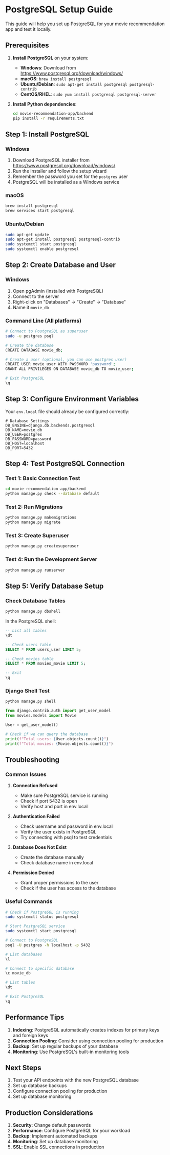 # PostgreSQL Setup Guide

This guide will help you set up PostgreSQL for your movie recommendation app and test it locally.

## Prerequisites

1. **Install PostgreSQL** on your system:
   - **Windows**: Download from https://www.postgresql.org/download/windows/
   - **macOS**: `brew install postgresql`
   - **Ubuntu/Debian**: `sudo apt-get install postgresql postgresql-contrib`
   - **CentOS/RHEL**: `sudo yum install postgresql postgresql-server`

2. **Install Python dependencies**:
   ```bash
   cd movie-recommendation-app/backend
   pip install -r requirements.txt
   ```

## Step 1: Install PostgreSQL

### Windows
1. Download PostgreSQL installer from https://www.postgresql.org/download/windows/
2. Run the installer and follow the setup wizard
3. Remember the password you set for the `postgres` user
4. PostgreSQL will be installed as a Windows service

### macOS
```bash
brew install postgresql
brew services start postgresql
```

### Ubuntu/Debian
```bash
sudo apt-get update
sudo apt-get install postgresql postgresql-contrib
sudo systemctl start postgresql
sudo systemctl enable postgresql
```

## Step 2: Create Database and User

### Windows
1. Open pgAdmin (installed with PostgreSQL)
2. Connect to the server
3. Right-click on "Databases" → "Create" → "Database"
4. Name it `movie_db`

### Command Line (All platforms)
```bash
# Connect to PostgreSQL as superuser
sudo -u postgres psql

# Create the database
CREATE DATABASE movie_db;

# Create a user (optional, you can use postgres user)
CREATE USER movie_user WITH PASSWORD 'password';
GRANT ALL PRIVILEGES ON DATABASE movie_db TO movie_user;

# Exit PostgreSQL
\q
```

## Step 3: Configure Environment Variables

Your `env.local` file should already be configured correctly:

```env
# Database Settings
DB_ENGINE=django.db.backends.postgresql
DB_NAME=movie_db
DB_USER=postgres
DB_PASSWORD=password
DB_HOST=localhost
DB_PORT=5432
```

## Step 4: Test PostgreSQL Connection

### Test 1: Basic Connection Test
```bash
cd movie-recommendation-app/backend
python manage.py check --database default
```

### Test 2: Run Migrations
```bash
python manage.py makemigrations
python manage.py migrate
```

### Test 3: Create Superuser
```bash
python manage.py createsuperuser
```

### Test 4: Run the Development Server
```bash
python manage.py runserver
```

## Step 5: Verify Database Setup

### Check Database Tables
```bash
python manage.py dbshell
```

In the PostgreSQL shell:
```sql
-- List all tables
\dt

-- Check users table
SELECT * FROM users_user LIMIT 5;

-- Check movies table
SELECT * FROM movies_movie LIMIT 5;

-- Exit
\q
```

### Django Shell Test
```bash
python manage.py shell
```

```python
from django.contrib.auth import get_user_model
from movies.models import Movie

User = get_user_model()

# Check if we can query the database
print(f"Total users: {User.objects.count()}")
print(f"Total movies: {Movie.objects.count()}")
```

## Troubleshooting

### Common Issues

1. **Connection Refused**
   - Make sure PostgreSQL service is running
   - Check if port 5432 is open
   - Verify host and port in env.local

2. **Authentication Failed**
   - Check username and password in env.local
   - Verify the user exists in PostgreSQL
   - Try connecting with psql to test credentials

3. **Database Does Not Exist**
   - Create the database manually
   - Check database name in env.local

4. **Permission Denied**
   - Grant proper permissions to the user
   - Check if the user has access to the database

### Useful Commands

```bash
# Check if PostgreSQL is running
sudo systemctl status postgresql

# Start PostgreSQL service
sudo systemctl start postgresql

# Connect to PostgreSQL
psql -U postgres -h localhost -p 5432

# List databases
\l

# Connect to specific database
\c movie_db

# List tables
\dt

# Exit PostgreSQL
\q
```

## Performance Tips

1. **Indexing**: PostgreSQL automatically creates indexes for primary keys and foreign keys
2. **Connection Pooling**: Consider using connection pooling for production
3. **Backup**: Set up regular backups of your database
4. **Monitoring**: Use PostgreSQL's built-in monitoring tools

## Next Steps

1. Test your API endpoints with the new PostgreSQL database
2. Set up database backups
3. Configure connection pooling for production
4. Set up database monitoring

## Production Considerations

1. **Security**: Change default passwords
2. **Performance**: Configure PostgreSQL for your workload
3. **Backup**: Implement automated backups
4. **Monitoring**: Set up database monitoring
5. **SSL**: Enable SSL connections in production 